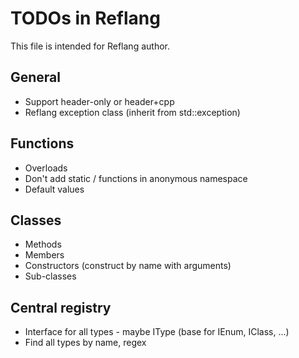 # TODOs in Reflang
This file is intended for Reflang author.

## General
* Support header-only or header+cpp
* Reflang exception class (inherit from std::exception)

## Functions
* Overloads
* Don't add static / functions in anonymous namespace
* Default values

## Classes
* Methods
* Members
* Constructors (construct by name with arguments)
* Sub-classes

## Central registry
* Interface for all types - maybe IType (base for IEnum, IClass, ...)
* Find all types by name, regex
